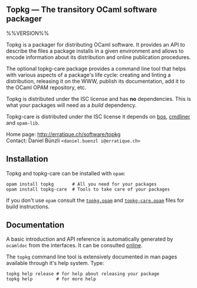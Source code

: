 Topkg — The transitory OCaml software packager
-------------------------------------------------------------------------------
%%VERSION%%

Topkg is a packager for distributing OCaml software. It provides an
API to describe the files a package installs in a given environment
and allows to encode information about its distribution and
online publication procedures.

The optional topkg-care package provides a command line tool that
helps with various aspects of a package's life cycle: creating and
linting a distribution, releasing it on the WWW, publish its
documentation, add it to the OCaml OPAM repository, etc.

Topkg is distributed under the ISC license and has **no**
dependencies. This is what your packages will need as a *build*
dependency.

Topkg-care is distributed under the ISC license it depends on
[bos][bos], [cmdliner][cmdliner] and `opam-lib`.

[bos]: http://erratique.ch/software/bos
[cmdliner]: http://erratique.ch/software/cmdliner

Home page: http://erratique.ch/software/topkg  
Contact: Daniel Bünzli `<daniel.buenzl i@erratique.ch>`

## Installation

Topkg and topkg-care can be installed with `opam`:

    opam install topkg       # All you need for your packages
    opam install topkg-care  # Tools to take care of your packages
    
If you don't use `opam` consult the [`topkg.opam`](topkg.opam) and
[`topkg-care.opam`](topkg-care.opam) files for build instructions.

## Documentation

A basic introduction and API reference is automatically generated by
`ocamldoc` from the interfaces. It can be consulted [online][doc].

The `topkg` command line tool is extensively documented in man pages
available through it's help system. Type:

```
topkg help release # for help about releasing your package
topkg help         # for more help
```

[doc]: http://erratique.ch/software/topkg/doc
